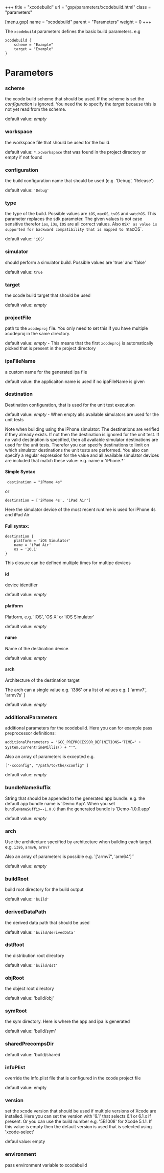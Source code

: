 +++
title = "xcodebuild"
url = "gxp/parameters/xcodebuild.html"
class = "parameters"

[menu.gxp]
name = "xcodebuild"
parent = "Parameters"
weight = 0
+++


The `xcodebuild` parameters defines the basic build parameters. e.g

```
xcodebuild {
	scheme = "Example"
	target = "Example"
}
```

# Parameters

### scheme

the xcode build scheme that should be used. If the scheme is set the _configuration_ is ignored. You need the to specify the _target_ because this is not yet read from the scheme.

default value: _empty_

### workspace

the workspace file that should be used for the build.

default value: `*.xcworkspace` that was found in the project directory or empty if not found

### configuration

the build configuration name that should be used (e.g. 'Debug', 'Release')

  default value: `'Debug'`

### type

the type of the build. Possible values are `iOS`, `macOS`, `tvOS` and `watchOS`. This parameter replaces the sdk parameter. The given values is not case sensitive therefor `ios`, `iOs`, `IOS` are all correct values. Also `OSX' as value is supported for backward compatibility that is mapped to `macOS`. 

  default value: `'iOS'`	
	
### simulator

should perform a simulator build. Possible values are 'true' and 'false'

  default value: `true`

### target

the xcode build target that should be used

  default value: _empty_

### projectFile

path to the `xcodeproj` file. You only need to set this if you have multiple xcodeproj in the same directory.

default value: _empty_ - This means that the first `xcodeproj` is automatically picked that is present in the project directory

### ipaFileName

a custom name for the generated ipa file

  default value: the applicaiton name is used if no ipaFileName is given
	
### destination

Destination configuration, that is used for the unit test execution

default value: _empty_ - When empty alls available simulators are used for the unit tests

Note when building using the iPhone simulator: The destinations are verified if they already exists. If not then the destination is ignored for the unit test. If no valid destination is specified, then all available simulator destinations are used for the unit tests.
Therefor you can specify destinations to limit on which simulator destinations the unit tests are performed.
You also can specify a regular expression for the value and all available simulator devices are included that match these value: e.g. name = 'iPhone.*'

#### Simple Syntax
	
```	destination = "iPhone 4s"```

or 

```destination = ['iPhone 4s', 'iPad Air']```
	
Here the simulator device of the most recent runtime is used for iPhone 4s and iPad Air

#### Full syntax:
	
```
destination {
	platform = 'iOS Simulator'
	name = 'iPad Air'
	os = '10.1'
}
```
	
This closure can be defined multiple times for multipe devices

#### id
device identifier

default value: _empty_

#### platform
Platform, e.g. 'iOS', 'OS X' or 'iOS Simulator'

default value: _empty_

#### name
Name of the destination device.

default value: _empty_

#### arch
Architecture of the destination target

The arch can a single value e.g. 'i386' or a list of values e.g. [ 'armv7', 'armv7s' ]

default value: _empty_
	

### additionalParameters

additional parameters for the xcodebuild. Here you can for example pass preprocessor definitions:

`additionalParameters = "GCC_PREPROCESSOR_DEFINITIONS='TIME=" + System.currentTimeMillis() + "'"`.

Also an array of parameters is excepted e.g. 

`["-xcconfig", "/path/to/the/xconfig" ]`

default value: _empty_

### bundleNameSuffix

String that should be appended to the generated app bundle.
e.g. the default app bundle name is 'Demo.App'. When you set `bundleNameSuffix=-1.0.0` than the generated bundle is 'Demo-1.0.0.app'

default value: _empty_

### arch

Use the architecture specified by architecture when building each target. e.g. `i386`, `armv6`, `armv7`

Also an array of parameters is possible e.g. `['armv7', 'arm64']``

default value: _empty_

### buildRoot

build root directory for the build output

default value: `'build'`

### derivedDataPath

the derived data path that should be used

default value: `'build/derivedData'`

### dstRoot

the distribution root directory

default value: `'build/dst'`

### objRoot

the object root directory

default value: 'build/obj'

### symRoot

the sym directory. Here is where the app and ipa is generated

  default value: 'build/sym'

### sharedPrecompsDir

  default value: 'build/shared'

### infoPlist

override the Info.plist file that is configured in the xcode project file

  default value: empty

### version

set the xcode version that should be used if multiple versions of Xcode are installed. Here you can set the version with '6.1' that selects 6.1 or 6.1.x if present. Or you can use the build number e.g. '5B1008' for Xcode 5.1.1.
	If this value is empty then the default version is used that is selected using 'xcode-select'

  defaul value: empty

### environment

pass environment variable to xcodebuild
